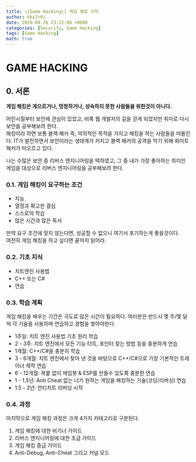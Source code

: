 ```yaml
---
title: \[Game Hacking\] 게임 해킹 시작
author: hkx2r0i
date: 2020-08-26 23:22:00 +0800
categories: [Security, Game Hacking]
tags: [Game Hacking]
math: true
---
```


# GAME HACKING

## 0. 서론

**게임 해킹은 게으르거나, 멍청하거나, 성숙하지 못한 사람들을 위한것이 아니다.**

어린시절부터 보안에 관심이 있었고, 비록 웹 개발자의 길을 걷게 되었지만 취미로 다시 보안을 공부해보려 한다.<br>
해킹이라 하면 보통 블랙 해커 즉, 악의적인 목적을 가지고 해킹을 하는 사람들을 떠올린다. IT가 발전하면서 보안이라는 생태계가 커지고 블랙 해커의 공격을 막기 위해 화이트 해커가 떠오르고 있다.<br>

나는 수많은 보안 중 리버스 엔지니어링을 택하였고, 그 중 내가 가장 좋아하는 취미인 게임을 대상으로 리버스 엔지니어링을 공부해보려 한다.<br>

### 0.1. 게임 해킹이 요구하는 조건 

- 지능
- 열정과 확고한 결심
- 스스로의 학습
- 많은 시간과 많은 독서

만약 요구 조건에 맞지 않는다면, 성공할 수 없으니 여기서 포기하는게 좋을것이다.<br>
여전히 게임 해킹을 하고 싶다면 끝까지 읽어라. 

### 0.2. 기초 지식

- 치트엔진 사용법
- C++ 또는 C#
- 연습

### 0.3. 학습 계획

게임 해킹을 배우는 기간은 극도로 많은 시간이 필요하다. 여러분은 반드시 몇 주/몇 달씩 각 기술을 사용하며 연습하고 경험을 쌓아야한다.

- 1주일: 치트 엔진 사용법 기초 원리 학습
- 2 - 3주: 치트 엔진에서 모든 기능 터득, 포인터 찾는 방법 등을 충분하게 연습
- 1개월: C++/C#을 충분히 학습
- 3 - 6개월: 치트 엔진에서 찾아 낸 것을 바탕으로 C++/C#으로 가장 기본적인 트레이너 제작 연습
- 6 - 12개월: 복붙 없이 에임봇 & ESP를 만들수 있도록 충분한 연습
- 1 - 1.5년: Anti Cheat 없는 너가 원하는 게임을 해킹하는 기술(코딩/리버싱) 연습
- 1.5 - 2년: 안티치트 리버싱 시작

### 0.4. 과정

마지막으로 게임 해킹 과정은 크게 4가지 카테고리로 구분된다.

1. 게임 해킹에 대한 비기너 가이드
2. 리버스 엔지니어링에 대한 초급 가이드
3. 게임 해킹 중급 가이드
4. Anti-Debug, Anti-Cheat 그리고 커널 모드